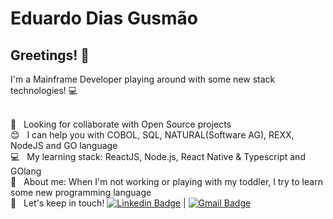 

<!--
**edudiasg/edudiasg** is a ✨ _special_ ✨ repository because its `README.md` (this file) appears on your GitHub profile.

Here are some ideas to get you started:

- 🔭 I’m currently working on ...
- 🌱 I’m currently learning ...
- 👯 I’m looking to collaborate on ...
- 🤔 I’m looking for help with ...
- 💬 Ask me about ...
- 📫 How to reach me: ...
- 😄 Pronouns: ...
- ⚡ Fun fact: ...
-->


# Eduardo Dias Gusmão

## Greetings! 👋
I'm a Mainframe Developer playing around with some new stack technologies! :computer:

 <!-- :rocket:  &nbsp; I'm currently working at **Banco do Brasil Tecnologia e Serviços** -->
 <br/> :purple_heart: &nbsp; Looking for collaborate with Open Source projects
 <br/> :blush: &nbsp; I can help you with COBOL, SQL, NATURAL(Software AG), REXX, NodeJS and GO language
 <br/> :computer: &nbsp; My learning stack: ReactJS, Node.js, React Native & Typescript and GOlang
 <br/> 💬  &nbsp; About me: When I'm not working or playing with my toddler, I try to learn some new programming language
 <br/> :email: &nbsp; Let's keep in touch! [![Linkedin Badge](https://img.shields.io/badge/-coboldeveloper-blue?style=flat-square&logo=Linkedin&logoColor=white&link=https://www.linkedin.com/in/coboldeveloper/)](https://www.linkedin.com/in/coboldeveloper/) 
| 
[![Gmail Badge](https://img.shields.io/badge/-edg@outlook.com-c14438?style=flat-square&logo=Gmail&logoColor=white&link=mailto:edg@outlook.com)](mailto:edg@outlook.com)
